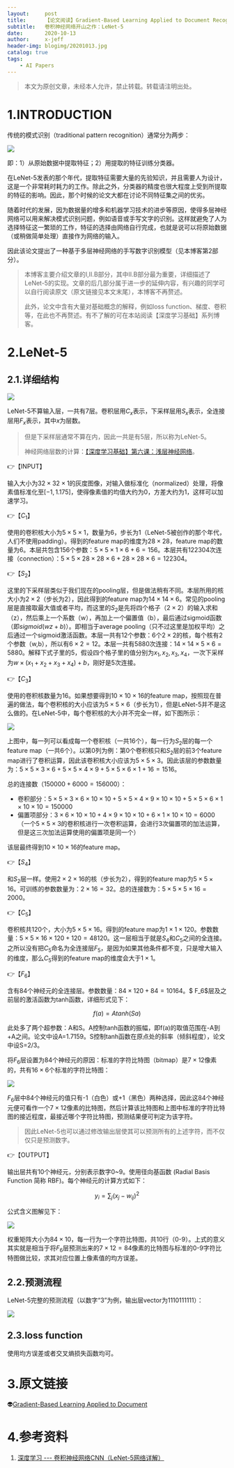 ```yaml
---
layout:     post
title:      【论文阅读】Gradient-Based Learning Applied to Document Recognition
subtitle:   卷积神经网络开山之作：LeNet-5
date:       2020-10-13
author:     x-jeff
header-img: blogimg/20201013.jpg
catalog: true
tags:
    - AI Papers
---  
```

>本文为原创文章，未经本人允许，禁止转载。转载请注明出处。

# 1.INTRODUCTION

传统的模式识别（traditional pattern recognition）通常分为两步：

![](https://xjeffblogimg.oss-cn-beijing.aliyuncs.com/BLOGIMG/BlogImage/AIPapers/LeNet5/1.png)

即：1）从原始数据中提取特征；2）用提取的特征训练分类器。

在LeNet-5发表的那个年代，提取特征需要大量的先验知识，并且需要人为设计，这是一个非常耗时耗力的工作。除此之外，分类器的精度也很大程度上受到所提取的特征的影响。因此，那个时候的论文大都在讨论不同特征集之间的优劣。

随着时代的发展，因为数据量的增多和机器学习技术的进步等原因，使得多层神经网络可以用来解决模式识别问题，例如语音或手写文字的识别。这样就避免了人为选择特征这一繁琐的工作，特征的选择由网络自行完成，也就是说可以将原始数据（或稍做简单处理）直接作为网络的输入。

因此该论文提出了一种基于多层神经网络的手写数字识别模型（见本博客第2部分）。

>本博客主要介绍文章的I,II.B部分，其中II.B部分最为重要，详细描述了LeNet-5的实现。文章的后几部分属于进一步的延伸内容，有兴趣的同学可以自行阅读原文（原文链接见本文末尾），本博客不再赘述。
>
>此外，论文中含有大量对基础概念的解释，例如loss function、梯度、卷积等，在此也不再赘述。有不了解的可在本站阅读【深度学习基础】系列博客。

# 2.LeNet-5

## 2.1.详细结构

![](https://xjeffblogimg.oss-cn-beijing.aliyuncs.com/BLOGIMG/BlogImage/AIPapers/LeNet5/2.png)

LeNet-5不算输入层，一共有7层。卷积层用$C_x$表示，下采样层用$S_x$表示，全连接层用$F_x$表示，其中$x$为层数。

>但是下采样层通常不算在内，因此一共是有5层，所以称为LeNet-5。
>
>神经网络层数的计算：[【深度学习基础】第六课：浅层神经网络](http://shichaoxin.com/2019/12/03/深度学习基础-第六课-浅层神经网络/#1神经网络表示)。

👉【INPUT】

输入大小为$32 \times 32 \times 1$的灰度图像，对输入做标准化（normalized）处理，将像素值标准化至$[-1,1.175]$，使得像素值的均值大约为0，方差大约为1，这样可以加速学习。

👉【$C_1$】

使用的卷积核大小为$5 \times 5 \times 1$，数量为6，步长为1（LeNet-5被创作的那个年代，人们不使用padding）。得到的feature map的维度为$28\times 28$，feature map的数量为6。本层共包含156个参数：$5\times 5\times 1\times 6+6=156$。本层共有122304次连接（connection）：$5\times 5\times 28\times 28\times 6+28\times 28\times 6=122304$。

👉【$S_2$】

这里的下采样层类似于我们现在的pooling层，但是做法稍有不同。本层所用的核大小为$2\times 2$（步长为2），因此得到的feature map为$14\times 14\times 6$。常见的pooling层是直接取最大值或者平均，而这里的$S_2$是先将四个格子（$2\times 2$）的输入求和（z），然后乘上一个系数（w），再加上一个偏置值（b），最后通过sigmoid函数（即$sigmoid(wz+b)$）。即相当于average pooling（只不过这里是加权平均）之后通过一个sigmoid激活函数。本层一共有12个参数：6个$2\times 2$的核，每个核有2个参数（w,b），所以有$6\times 2=12$。本层一共有5880次连接：$14\times 14\times 5\times 6=5880$。解释下式子里的5，假设四个格子里的值分别为$x_1,x_2,x_3,x_4$，一次下采样为$w\times (x_1+x_2+x_3+x_4)+b$，刚好是5次连接。

👉【$C_3$】

使用的卷积核数量为16。如果想要得到$10\times 10\times 16$的feature map，按照现在普遍的做法，每个卷积核的大小应该为$5\times 5\times 6$（步长为1），但是LeNet-5并不是这么做的。在LeNet-5中，每个卷积核的大小并不完全一样，如下图所示：

![](https://xjeffblogimg.oss-cn-beijing.aliyuncs.com/BLOGIMG/BlogImage/AIPapers/LeNet5/3.png)

上图中，每一列可以看成每一个卷积核（一共16个），每一行为$S_2$层的每一个feature map（一共6个）。以第0列为例：第0个卷积核只和$S_2$层的前3个feature map进行了卷积运算，因此该卷积核大小应该为$5\times 5\times 3$。因此该层的参数数量为：$5\times 5\times 3\times 6+5\times 5\times 4\times 9+5\times 5\times 6\times 1+16=1516$。

总的连接数（$150000+6000=156000$）：

* 卷积部分：$5\times 5\times 3\times 6\times 10\times 10+5\times 5\times 4\times 9\times 10\times 10+5\times 5\times 6\times 1\times 10\times 10=150000$
* 偏置项部分：$3\times 6\times 10\times 10+4\times 9\times 10\times 10+6\times 1\times 10\times 10=6000$（一个$5\times 5\times 3$的卷积核进行一次卷积运算，会进行3次偏置项的加法运算，但是这三次加法运算使用的偏置项是同一个）

该层最终得到$10\times 10\times 16$的feature map。

👉【$S_4$】

和$S_2$层一样。使用$2\times 2\times 16$的核（步长为2），得到的feature map为$5\times 5\times 16$。可训练的参数数量为：$2\times 16=32$。总的连接数为：$5\times 5\times 5\times 16=2000$。

👉【$C_5$】

卷积核共120个，大小为$5\times 5\times 16$。得到的feature map为$1\times 1\times 120$。参数数量：$5\times 5\times 16\times 120+120=48120$。这一层相当于就是$S_4$和$C_5$之间的全连接。之所以没有把$C_5$命名为全连接层$F_5$，是因为如果其他条件都不变，只是增大输入的维度，那么$C_5$得到的feature map的维度会大于$1\times 1$。

👉【$F_6$】

含有84个神经元的全连接层。参数数量：$84\times 120+84=10164$。$
F_6$层及之前层的激活函数为tanh函数，详细形式见下：

$$f(a)=A tanh(Sa)$$

此处多了两个超参数：A和S。A控制tanh函数的振幅，即f(a)的取值范围在-A到+A之间。论文中设A=1.7159。S控制tanh函数在原点处的斜率（倾斜程度），论文中设S=2/3。

将$F_6$层设置为84个神经元的原因：标准的字符比特图（bitmap）是$7\times 12$像素的，共有$16\times 6$个标准的字符比特图：

![](https://xjeffblogimg.oss-cn-beijing.aliyuncs.com/BLOGIMG/BlogImage/AIPapers/LeNet5/4.png)

$F_6$层中84个神经元的值只有-1（白色）或+1（黑色）两种选择，因此这84个神经元便可看作一个$7\times 12$像素的比特图，然后计算该比特图和上图中标准的字符比特图的接近程度，最接近哪个字符比特图，预测结果便可判定为该字符。

>因此LeNet-5也可以通过修改输出层使其可以预测所有的上述字符，而不仅仅只是预测数字。

👉【OUTPUT】

输出层共有10个神经元，分别表示数字0~9。使用径向基函数 (Radial Basis Function 简称 RBF)。每个神经元的计算方式如下：

$$y_i=\sum_j(x_j-w_{ij})^2$$

公式含义图解见下：

![](https://xjeffblogimg.oss-cn-beijing.aliyuncs.com/BLOGIMG/BlogImage/AIPapers/LeNet5/5.png)

权重矩阵大小为$84 \times 10$，每一行为一个字符比特图，共10行（0-9）。上式的意义其实就是相当于将$F_6$层预测出来的$7 \times 12 =84$像素的比特图与标准的0-9字符比特图做比较，求其对应位置上像素值的均方误差。

## 2.2.预测流程

LeNet-5完整的预测流程（以数字“3”为例，输出层vector为1110111111）：

![](https://xjeffblogimg.oss-cn-beijing.aliyuncs.com/BLOGIMG/BlogImage/AIPapers/LeNet5/6.png)

## 2.3.loss function

使用均方误差或者交叉熵损失函数均可。

# 3.原文链接

👽[Gradient-Based Learning Applied to Document](https://github.com/x-jeff/AI_Papers/blob/master/Gradient-Based%20Learning%20Applied%20to%20Document.pdf)

# 4.参考资料

1. [深度学习 --- 卷积神经网络CNN（LeNet-5网络详解）](https://blog.csdn.net/weixin_42398658/article/details/84392845)
